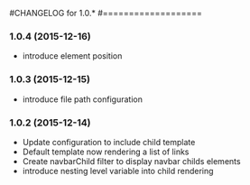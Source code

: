#CHANGELOG for 1.0.*
#===================

### 1.0.4 (2015-12-16)
 * introduce element position

### 1.0.3 (2015-12-15)
 * introduce file path configuration

### 1.0.2 (2015-12-14)
 * Update configuration to include child template
 * Default template now rendering a list of links
 * Create navbarChild filter to display navbar childs elements
 * introduce nesting level variable into child rendering
